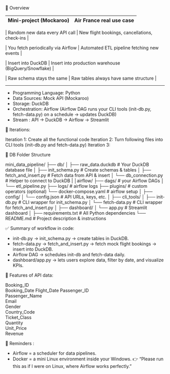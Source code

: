  📂 Overview 

| Mini-project (Mockaroo)            | Air France real use case                              |
| ---------------------------------- | ----------------------------------------------------- |

| Random new data every API call     | New flight bookings, cancellations, check-ins         |

| You fetch periodically via Airflow | Automated ETL pipeline fetching new events            |

| Insert into DuckDB                 | Insert into production warehouse (BigQuery/Snowflake) |

| Raw schema stays the same          | Raw tables always have same structure                 |

----------------------------------------------------------------------------------------------

* Programming Language: Python
* Data Sources: Mock API (Mockaroo)
* Storage: DuckDB
* Orchestration: Airflow (Airflow DAG runs your CLI tools (init-db.py, fetch-data.py) on a schedule → updates DuckDB)
* Stream : API → DuckDB → Airflow → Streamlit

📂 Iterations: 

Iteration 1: Create all the functional code 
Iteration 2: Turn following files into CLI tools (init-db.py and fetch-data.py)
Iteration 3:


📂 DB Folder Structure 

mini_data_pipeline/
├── db/
│   ├── raw_data.duckdb           # Your DuckDB database file
│   ├── init_schema.py            # Create schemas & tables
│   ├── fetch_and_insert.py       # Fetch data from API & insert
│   └── db_connection.py          # Helper to connect to DuckDB
|
│airflow/
├── dags/                # your Airflow DAGs
│   └── etl_pipeline.py
├── logs/                # airflow logs
├── plugins/             # custom operators (optional)
└── docker-compose.yaml  # airflow setup
│
├── config/
│   └── config.json               # API URLs, keys, etc.
│
├── cli_tools/
│   ├── init-db.py                # CLI wrapper for init_schema.py
│   └── fetch-data.py             # CLI wrapper for fetch_and_insert.py
│
├── dashboard/
│   └── app.py                    # Streamlit dashboard
│
├── requirements.txt              # All Python dependencies
└── README.md                     # Project description & instructions

✅ Summary of workflow in code:

* init-db.py → init_schema.py → create tables in DuckDB.
* fetch-data.py → fetch_and_insert.py → fetch mock flight bookings → insert into DuckDB.
* Airflow DAG → schedules init-db and fetch-data daily.
* dashboard/app.py → lets users explore data, filter by date, and visualize KPIs.

📂 Features of API data: 

Booking_ID	
Booking_Date
Flight_Date
Passenger_ID	
Passenger_Name	
Email	
Gender  
Country_Code	
Ticket_Class	
Quantity	
Unit_Price	
Revenue

📂 Reminders : 
* Airflow = a scheduler for data pipelines.
* Docker = a mini Linux environment inside your Windows.
👉 “Please run this as if I were on Linux, where Airflow works perfectly.”
